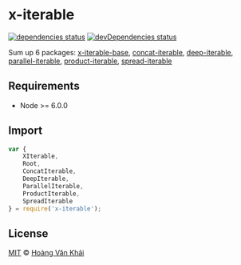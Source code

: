 
# x-iterable

[![dependencies status](https://david-dm.org/ksxnodemodules/x-iterable.svg)](https://david-dm.org/ksxnodemodules/x-iterable#info=dependencies)
[![devDependencies status](https://david-dm.org/ksxnodemodules/x-iterable/dev-status.svg)](https://david-dm.org/ksxnodemodules/x-iterable#info=devDependencies)

Sum up 6 packages: [x-iterable-base](https://www.npmjs.com/package/x-iterable-base), [concat-iterable](https://www.npmjs.com/package/concat-iterable), [deep-iterable](https://www.npmjs.com/package/deep-iterable), [parallel-iterable](https://www.npmjs.com/package/parallel-iterable), [product-iterable](https://www.npmjs.com/package/product-iterable), [spread-iterable](https://www.npmjs.com/package/spread-iterable)

## Requirements

 * Node >= 6.0.0

## Import

```javascript
var {
    XIterable,
    Root,
    ConcatIterable,
    DeepIterable,
    ParallelIterable,
    ProductIterable,
    SpreadIterable
} = require('x-iterable');
```

## License

[MIT](https://github.com/ksxnodemodules/my-licenses/blob/master/MIT.md) © [Hoàng Văn Khải](https://github.com/KSXGitHub)
